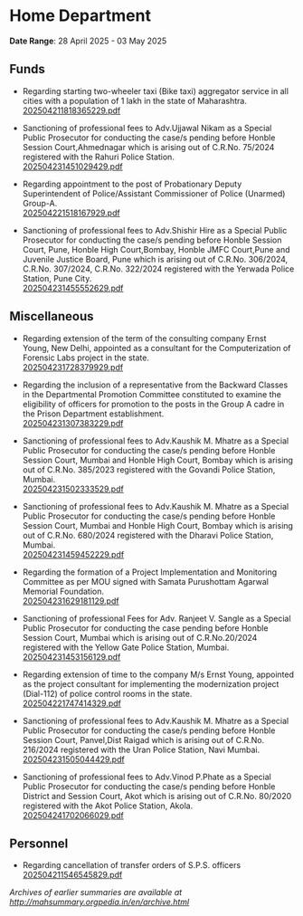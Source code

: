 # Home Department

**Date Range**: 28 April 2025 - 03 May 2025


## Funds
- Regarding starting two-wheeler taxi (Bike taxi) aggregator service in all cities with a population of 1 lakh in the state of Maharashtra.\
  [202504211818365229.pdf](https://gr.maharashtra.gov.in/Site/Upload/Government%20Resolutions/English/202504211818365229.pdf)

- Sanctioning of professional fees to Adv.Ujjawal Nikam as a Special Public Prosecutor for conducting the case/s pending before Honble Session Court,Ahmednagar which is arising out of C.R.No. 75/2024  registered with the Rahuri Police Station.\
  [202504231451029429.pdf](https://gr.maharashtra.gov.in/Site/Upload/Government%20Resolutions/English/202504231451029429.pdf)

- Regarding appointment to the post of Probationary Deputy Superintendent of Police/Assistant Commissioner of Police (Unarmed) Group-A.\
  [202504221518167929.pdf](https://gr.maharashtra.gov.in/Site/Upload/Government%20Resolutions/English/202504221518167929.....pdf)

- Sanctioning of professional fees to Adv.Shishir Hire as a Special Public Prosecutor for conducting the case/s pending before Honble Session Court, Pune, Honble High Court,Bombay, Honble JMFC Court,Pune and Juvenile Justice Board, Pune which is arising out of C.R.No. 306/2024, C.R.No. 307/2024, C.R.No. 322/2024 registered with the Yerwada Police Station, Pune City.\
  [202504231455552629.pdf](https://gr.maharashtra.gov.in/Site/Upload/Government%20Resolutions/English/202504231455552629.pdf)

## Miscellaneous
- Regarding extension of the term of the consulting company Ernst  Young, New Delhi, appointed as a consultant for the Computerization of Forensic Labs project in the state.\
  [202504231728379929.pdf](https://gr.maharashtra.gov.in/Site/Upload/Government%20Resolutions/English/202504231728379929.pdf)

- Regarding the inclusion of a representative from the Backward Classes in the Departmental Promotion Committee constituted to examine the eligibility of officers for promotion to the posts in the Group A cadre in the Prison Department establishment.\
  [202504231307383229.pdf](https://gr.maharashtra.gov.in/Site/Upload/Government%20Resolutions/English/202504231307383229.pdf)

- Sanctioning of professional fees to Adv.Kaushik M. Mhatre as a Special Public Prosecutor for conducting the case/s pending before Honble Session Court, Mumbai and Honble High Court, Bombay  which is arising out of C.R.No. 385/2023  registered with the Govandi Police Station, Mumbai.\
  [202504231502333529.pdf](https://gr.maharashtra.gov.in/Site/Upload/Government%20Resolutions/English/202504231502333529.pdf)

- Sanctioning of professional fees to Adv.Kaushik M. Mhatre as a Special Public Prosecutor for conducting the case/s pending before Honble Session Court, Mumbai and Honble High Court, Bombay  which is arising out of C.R.No. 680/2024  registered with the Dharavi Police Station, Mumbai.\
  [202504231459452229.pdf](https://gr.maharashtra.gov.in/Site/Upload/Government%20Resolutions/English/202504231459452229.pdf)

- Regarding the formation of a Project Implementation and Monitoring Committee as per MOU signed with Samata Purushottam Agarwal Memorial Foundation.\
  [202504231629181129.pdf](https://gr.maharashtra.gov.in/Site/Upload/Government%20Resolutions/English/202504231629181129.pdf)

- Sanctioning of professional Fees for Adv. Ranjeet V. Sangle as a Special Public Prosecutor for conducting the case pending before Honble Session Court, Mumbai which is arising out of C.R.No.20/2024 registered with the Yellow Gate Police Station, Mumbai.\
  [202504231453156129.pdf](https://gr.maharashtra.gov.in/Site/Upload/Government%20Resolutions/English/202504231453156129.pdf)

- Regarding extension of time to the company M/s Ernst  Young, appointed as the project consultant for implementing the modernization project (Dial-112) of police control rooms in the state.\
  [202504221747414329.pdf](https://gr.maharashtra.gov.in/Site/Upload/Government%20Resolutions/English/202504221747414329.pdf)

- Sanctioning of professional fees to Adv.Kaushik M. Mhatre as a Special Public Prosecutor for conducting the case/s pending before Honble Session Court, Panvel,Dist Raigad which is arising out of C.R.No. 216/2024  registered with the Uran Police Station, Navi Mumbai.\
  [202504231505044429.pdf](https://gr.maharashtra.gov.in/Site/Upload/Government%20Resolutions/English/202504231505044429.pdf)

- Sanctioning of professional fees to Adv.Vinod P.Phate as a Special Public Prosecutor for conducting the case/s pending before Honble District and Session Court, Akot which is arising out of C.R.No. 80/2020  registered with the Akot Police Station, Akola.\
  [202504241702066029.pdf](https://gr.maharashtra.gov.in/Site/Upload/Government%20Resolutions/English/202504241702066029.pdf)

## Personnel
- Regarding cancellation of transfer orders of S.P.S. officers\
  [202504211546545829.pdf](https://gr.maharashtra.gov.in/Site/Upload/Government%20Resolutions/English/202504211546545829.pdf)


*Archives of earlier summaries are available at http://mahsummary.orgpedia.in/en/archive.html*